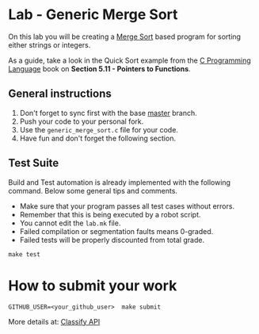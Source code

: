 Lab - Generic Merge Sort
========================
On this lab you will be creating a [Merge Sort](https://en.wikipedia.org/wiki/Merge_sort) based program for sorting either strings or integers.

As a guide, take a look in the Quick Sort example from the [C Programming Language](https://www.amazon.com/Programming-Language-2nd-Brian-Kernighan/dp/0131103628) book
on **Section 5.11 - Pointers to Functions**.

General instructions
--------------------
1. Don't forget to sync first with the base [master](https://github.com/CodersSquad/ap-labs) branch.
2. Push your code to your personal fork.
3. Use the  `generic_merge_sort.c` file for your code.
4. Have fun and don't forget the following section.

Test Suite
----------
Build and Test automation is already implemented with the following command. Below some general tips and comments.

- Make sure that your program passes all test cases without errors.
- Remember that this is being executed by a robot script.
- You cannot edit the `lab.mk` file.
- Failed compilation or segmentation faults means 0-graded.
- Failed tests will be properly discounted from total grade.

```
make test
```

How to submit your work
=======================
```
GITHUB_USER=<your_github_user>  make submit
```
More details at: [Classify API](../../classify.md)